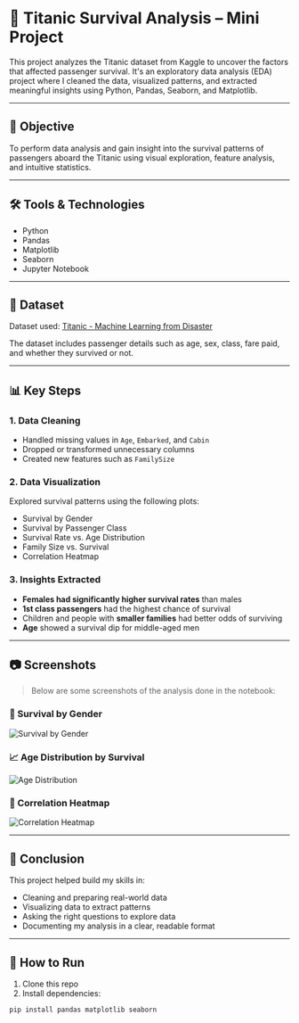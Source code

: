 # 🚢 Titanic Survival Analysis – Mini Project

This project analyzes the Titanic dataset from Kaggle to uncover the factors that affected passenger survival. It's an exploratory data analysis (EDA) project where I cleaned the data, visualized patterns, and extracted meaningful insights using Python, Pandas, Seaborn, and Matplotlib.

---

## 📌 Objective

To perform data analysis and gain insight into the survival patterns of passengers aboard the Titanic using visual exploration, feature analysis, and intuitive statistics.

---

## 🛠️ Tools & Technologies

- Python
- Pandas
- Matplotlib
- Seaborn
- Jupyter Notebook

---

## 📁 Dataset

Dataset used: [Titanic - Machine Learning from Disaster](https://www.kaggle.com/competitions/titanic)

The dataset includes passenger details such as age, sex, class, fare paid, and whether they survived or not.

---

## 📊 Key Steps

### 1. Data Cleaning
- Handled missing values in `Age`, `Embarked`, and `Cabin`
- Dropped or transformed unnecessary columns
- Created new features such as `FamilySize`

### 2. Data Visualization
Explored survival patterns using the following plots:
- Survival by Gender
- Survival by Passenger Class
- Survival Rate vs. Age Distribution
- Family Size vs. Survival
- Correlation Heatmap

### 3. Insights Extracted
- **Females had significantly higher survival rates** than males
- **1st class passengers** had the highest chance of survival
- Children and people with **smaller families** had better odds of surviving
- **Age** showed a survival dip for middle-aged men

---

## 📷 Screenshots

> Below are some screenshots of the analysis done in the notebook:

### 🎨 Survival by Gender
![Survival by Gender](screenshots/gender_survival.png)

### 📈 Age Distribution by Survival
![Age Distribution](screenshots/age_survival.png)

### 🧱 Correlation Heatmap
![Correlation Heatmap](screenshots/correlation.png)


---

## 🧠 Conclusion

This project helped build my skills in:
- Cleaning and preparing real-world data
- Visualizing data to extract patterns
- Asking the right questions to explore data
- Documenting my analysis in a clear, readable format

---

## 📌 How to Run

1. Clone this repo
2. Install dependencies:  
```bash
pip install pandas matplotlib seaborn
